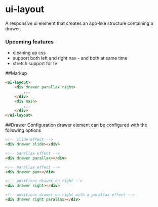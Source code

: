 ui-layout
==

A responsive ui element that creates an app-like structure containing a drawer.


### Upcoming features
* cleaning up css
* support both left and right nav - and both at same time
* stretch support for tv

##Markup
``` html
<ui-layout>
    <div drawer parallax right>
        ...
    </div>
    <div main>
        ...
    </div>
</ui-layout>
```

##Drawer Configuration
drawer element can be configured with the following options

``` html
<!-- slide effect -->
<div drawer slide></div>

<!-- parallax effect -->
<div drawer parallax></div>

<!-- parallax effect -->
<div drawer pan></div>

<!-- positions drawer on right -->
<div drawer right></div>

<!-- positions drawer on right with a parallax effect -->
<div drawer right parallax></div>
```
